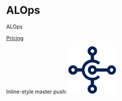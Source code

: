 # ALOps
ALOps

[Pricing](/Documentation/pricing.md)

Inline-style  master push: 
![alt text](/Documentation/Images/icon.png "Logo Title Text 1")